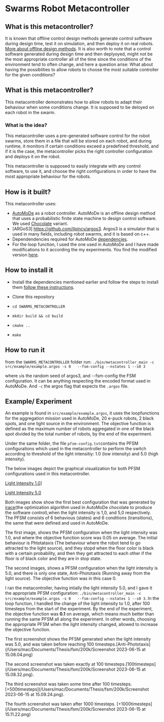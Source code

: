 # Swarms Robot Metacontroller

## What is this metacontroller?

It is known that offline control design methods generate control software during design time, test it on simulation, and then deploy it on real robots. [More about offline design methods](https://www.frontiersin.org/articles/10.3389/frobt.2019.00059/full). It is also worth to note that a control software generated during design time and then deplyoyed, might not be the most appropriate controller all of the time since the conditions of the environment tend to often change, and here a question arise: What about having the possiblities to allow robots to choose the most suitable controller for the given conditions? 


## What is this metacontroller?

This metacontroller demonstrates how to allow robots to adapt their behaviour when some conditions change. It is supposed to be deloyed on each robot in the swarm.

### What is the idea?

This metacontroller uses a pre-generated software control for the robot swarms, store them in a file that will be stored on each robot, and during runtime, it monitors if certain conditions exceed a predefined threshold, and if it is the case, the metacontroller picks the right controller configuration and deploys it on the robot. 

This metacontroller is supposed to easily integrate with any control software, to use it, and choose the right configurations in order to have the most appropriate behaviour for the robots.

## How is it built?

This metacontroller uses:
- [AutoMoDe](https://github.com/demiurge-project/ARGoS3-AutoMoDe) as a robot controller. AutoMoDe is an offline design method that uses a probabilistic finite state machine to design control software. We used [Chocolate](https://iridia.ulb.ac.be/IridiaTrSeries/rev/IridiaTr2014-015r003.pdf) variant.
- [ARGoS3] https://github.com/ilpincy/argos3. Argos3 is a simulator that is used in many fields, including robot swarms, and it is based on c++.
- Dependendencies required for AutoMoDe [dependencies](https://iridia.ulb.ac.be/wiki/Getting_started_for_Demiurge).
- For the loop function, I used the one used in AutoMoDe and I have made modifications to it according the my experiments. You find the modified version [here](https://github.com/FahimaGold/experiments-loop-functions).

## How to install it

- Install the dependencies mentioned earlier and follow the steps to install them [follow these instructions](https://iridia.ulb.ac.be/wiki/Getting_started_for_Demiurge).

- Clone this repository
- `cd SWARMS_METACONTROLLER`
- `mkdir build && cd build`
- `cmake ..`
- `make`

## How to run it

from the `SWARMS_METACONTROLLER` folder run:
`./bin/metacontroller_main -c src/example/example.argos -s 0   --fsm-config --nstates 1 --s0 3`

where `s`is the random seed of argos3, and --fsm-config the FSM configuration. It can be anything respecting the encoded format used in AutoMoDe. And `-c` the argos flag that expects the `.argos` file.

## Example/ Experiment

An example is found in `src/example/example.argos`, it uses the loopfunctions for the aggregation mission used in AutoMoDe, 20 e-puck robots, 2 black spots, and one light source in the environment. The objective function is defined as the maximum number of robots aggregated in one of the black spot divided by the total number of robots, by the end of the experiment.

Under the same folder, the file `pfsm-config.txt`contains the PFSM configurations which used in the metacontroller to perform the switch according to threshold of the light intensitiy: 1.0 (low intensity) and 5.0 (high intensity). 

The below images depict the graphical visualization for both PFSM configurations used in this metacontroller.

[Light Intensity 1.0](/Users/mac/Documents/Thesis/fsm/200k/aggregation_cngID_31291light_0.1.png)]

[Light Intensity 5.0](/Users/mac/Documents/Thesis/fsm/200k/aggregation_configID3_light_5.0.png)

Both images show show the first best configuration that was generated by [irace](https://mlopez-ibanez.github.io/irace/)(the optimization algorithm used in AutoMoDe chocolate to produce the software control),when the light intensity is 1,0, and 5,0 respectively. The PFSM consists of 6 behavious (states) and 6 conditions (transitions), the same that were defined and used in AutoMoDe. 

The first image, shows the PFSM configuration when the light intensity was 1.0, and where the objective function score was 0.05 on average. The initial behaviour is Phtotataxis (The behaviour where the robot tend to go attracted to the light source), and they stopd when the floor color is black with a certain probability, and then they get attracted to each other if the floor is of black color and they are in stop state.

The second images, shows a PFSM configuration when the light intensity is 5.0, and there is only one state, Anti-Phototaxis (Running away from the light source). The objective function was in this case 0.

I ran the metacontroller, having intially the light intensity 5.0, and I gave it the appropriate PFSM configuration: `./bin/metacontroller_main -c src/example/example.argos -s 0   --fsm-config --nstates 1 --s0 3`. In the loop function, I handled the change of the light intensity to 1.0, after 100 timesteps from the start of the experiment. By the end of the experiment, the objective function was **0.1** on average, which means much better than running the same PFSM all along the experiment. In other words, choosing the appropriate PFSM when the light intensity changed, allowed to increase the objective function. 

The first screenshot shows the PFSM generated when the light intensity was 5.0, and was taken before reaching 100 timesteps.[Anti-Phototaxis](/Users/mac/Documents/Thesis/fsm/200k/Screenshot 2023-06-15 at 15.08.04.png)

The second screenshot was taken exactly at 100 timesteps.[100timesteps](/Users/mac/Documents/Thesis/fsm/200k/Screenshot 2023-06-15 at 15.08.32.png).


The third screenshot was taken some time after 100 timesteps.[+500timesteps](/Users/mac/Documents/Thesis/fsm/200k/Screenshot 2023-06-15 at 15.09.24.png).

The fourth screenshot was taken after 1000 timesteps. [+1000timesteps](/Users/mac/Documents/Thesis/fsm/200k/Screenshot 2023-06-15 at 15.11.22.png)